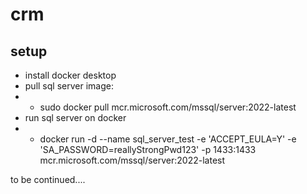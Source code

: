 # crm

## setup
* install docker desktop
* pull sql server image:
* * sudo docker pull mcr.microsoft.com/mssql/server:2022-latest
* run sql server on docker
* * docker run -d --name sql_server_test -e 'ACCEPT_EULA=Y' -e 'SA_PASSWORD=reallyStrongPwd123' -p 1433:1433 mcr.microsoft.com/mssql/server:2022-latest 

to be continued....

